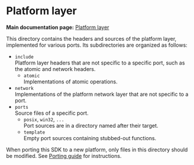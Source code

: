 # Platform layer

**Main documentation page:** [Platform layer](https://docs.aws.amazon.com/freertos/latest/lib-ref/c-sdk/platform/index.html)

This directory contains the headers and sources of the platform layer, implemented for various ports. Its subdirectories are organized as follows:
- `include` <br>
  Platform layer headers that are not specific to a specific port, such as the atomic and network headers.
  - `atomic` <br>
    Implementations of atomic operations.
- `network` <br>
  Implementations of the platform network layer that are not specific to a port.
- `ports` <br>
    Source files of a specific port.
  - `posix`, `win32`, `...` <br>
    Port sources are in a directory named after their target.
  - `template` <br>
    Empty port sources containing stubbed-out functions.

When porting this SDK to a new platform, only files in this directory should be modified. See [Porting guide](https://docs.aws.amazon.com/freertos/latest/lib-ref/c-sdk/main/guide_developer_porting.html) for instructions.
